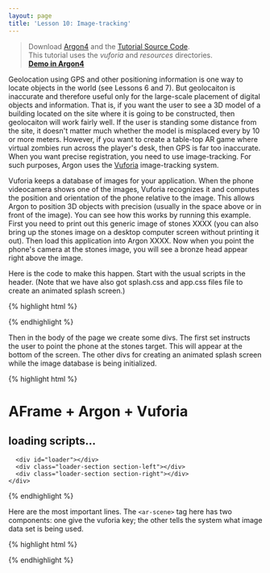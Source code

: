 ```yaml
---
layout: page
title: 'Lesson 10: Image-tracking'
---
```

> Download [Argon4](http://argonjs.io/argon-app) and the [Tutorial Source Code](https://github.com/argonjs/design-aids/tree/gh-pages/code). <br> This tutorial uses the *vuforia* and *resources* directories.<br> **[Demo in Argon4](https://github.com/argonjs/design-aids/tree/gh-pages/code/vuforia/)**



Geolocation using GPS and other positioning information is one way to locate objects in the world (see Lessons 6 and 7). But geolocaiton is inaccurate and therefore useful only for the large-scale placement of digital objects and information. That is, if you want the user to see a 3D model of a building located on the site where it is going to be constructed, then geolocaiton will work fairly well. If the user is standing some distance from the site, it doesn't matter much whether the model is misplaced every by 10 or more meters. However, if you want to create a table-top AR game where virtual zombies run across the player's desk, then GPS is far too inaccurate. When you want precise registration, you need to use image-tracking. For such purposes, Argon uses the [Vuforia](http://www.vuforia.com) image-tracking system. 

Vuforia keeps a database of images for your application. When the phone videocamera shows one of the images, Vuforia recognizes it and computes the position and orientation of the phone relative to the image. This allows Argon to position 3D objects with precision (usually in the space above or in front of the image). You can see how this works by running this example. First you need to print out this generic image of stones XXXX (you can also bring up the stones image on a desktop computer screen without printing it out). Then load this application into Argon XXXX.  Now when you point the phone's camera at the stones image, you will see a bronze head appear right above the image. 

Here is the code to make this happen. Start with the usual scripts in the header. (Note that we have also got splash.css and app.css files file to create an animated splash screen.)

{% highlight html %}

<html>
  <head>
    <title>Vuforia, with Argon + A-Frame</title>
    <meta name="description" content="Vuforia, with Argon + A-Frame">
    <link rel="stylesheet" type="text/css" href="../resources/splash.css">
    <link rel="stylesheet" type="text/css" href="app.css">
    <script src="../resources/js/aframe.min.js"></script>
    <script src="../resources/js/argon.min.js"></script>
    <script src="../build.js"></script>
    <script src="../resources/js/CSS3DArgonRenderer.js"></script>
    <script src="../resources/js/CSS3DArgonHUD.js"></script>
    <script src="../resources/js/aframe-look-at-component.js"></script>
  </head>
  {% endhighlight %}
  
  Then in the body of the page  we create some divs. The first set instructs the user to point the phone at the stones target. This will appear at the bottom of the screen. The other divs for creating an animated splash screen while the image database is being initialized. 
  
  {% highlight html %}

  <body>
    <div hidden>
      <div id="lookattarget" class="bottomScreen">Look at the "stones" target ...</div>
    </div>  
    <div id="loader-wrapper">
      <div class="splashtext">
        <h1>AFrame + Argon + Vuforia</h1>
        <h2 id="status">loading scripts...</h2>
      </div>

      <div id="loader"></div>
      <div class="loader-section section-left"></div>
      <div class="loader-section section-right"></div>
    </div>
{% endhighlight %}

  Here are the most important lines.  The `<ar-scene>` tag here has two components: one give the vuforia key; the other tells the system what image data set is being used. 
  
  {% highlight html %}
    <ar-scene vuforiakey="#vuforiakey"
              vuforiadataset__stonesandchips="src:url(../resources/datasets/StonesAndChips.xml);">
      <a-assets>
        <a-asset-item id="vuforiakey" src="key.txt"></a-asset-item>
      </a-assets>
      <!-- attach to stones target. x/y in the plane, z up -->
      <ar-frame id="frame" trackvisibility="true" visible="false" parent="vuforia.stonesandchips.stones" position="0 0 0" rotation="0 0 0">
       <a-entity scale="0.1 0.1 0.1">
      <a-sphere position="0 1.25 -1" radius="1.25" color="#EF2D5E"></a-sphere>
       </a-entity>
      </ar-frame>      
    </ar-scene>
    <script src="app.js"></script>
  </body>

{% endhighlight %}

